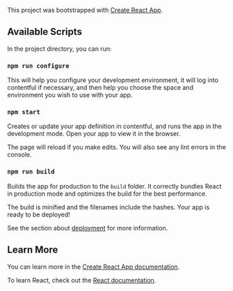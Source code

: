 This project was bootstrapped with [Create React App](https://github.com/facebook/create-react-app).

## Available Scripts

In the project directory, you can run:

### `npm run configure`

This will help you configure your development environment, it will log into
contentful if necessary, and then help you choose the space and environment you
wish to use with your app.


### `npm start`

Creates or update your app definition in contentful, and runs the app in the 
development mode.
Open your app  to view it in the browser.

The page will reload if you make edits.
You will also see any lint errors in the console.

### `npm run build`

Builds the app for production to the `build` folder.
It correctly bundles React in production mode and optimizes the build for the best performance.

The build is minified and the filenames include the hashes.
Your app is ready to be deployed!

See the section about [deployment](https://facebook.github.io/create-react-app/docs/deployment) for more information.

## Learn More

You can learn more in the [Create React App documentation](https://facebook.github.io/create-react-app/docs/getting-started).

To learn React, check out the [React documentation](https://reactjs.org/).

